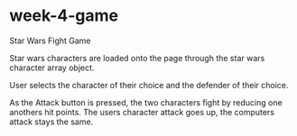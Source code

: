 # week-4-game

Star Wars Fight Game

Star wars characters are loaded onto the page through the star wars character array object.

User selects the character of their choice and the defender of their choice.

As the Attack button is pressed, the two characters fight by reducing one anothers hit points. The users character attack goes up, the computers attack stays the same.
